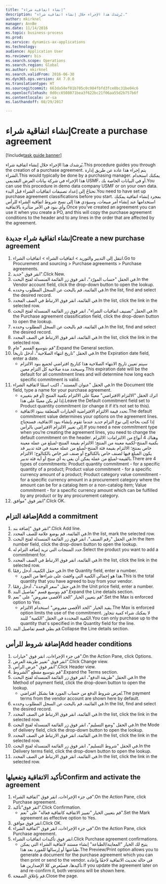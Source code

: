 ```yaml
--- 
title: "إنشاء اتفاقية شراء"
description: "يُرشدك هذا الإجراء خلال إنشاء اتفاقية شراء."
author: mkirknel
manager: AnnBe
ms.date: 11/14/2016
ms.topic: business-process
ms.prod: 
ms.service: dynamics-ax-applications
ms.technology: 
audience: Application User
ms.reviewer: bis
ms.search.scope: Operations
ms.search.region: Global
ms.author: mkirknel
ms.search.validFrom: 2016-06-30
ms.dyn365.ops.version: AX 7.0.0
ms.translationtype: HT
ms.sourcegitcommit: 663da58ef01b705c0c984fbfd3fce8bc31be04c6
ms.openlocfilehash: 0d0cc6508071bea3f622bc21f06aa55d2b757b6f
ms.contentlocale: ar-sa
ms.lasthandoff: 08/29/2017

---
```

# <a name="create-a-purchase-agreement"></a><span data-ttu-id="ba4db-103">إنشاء اتفاقية شراء</span><span class="sxs-lookup"><span data-stu-id="ba4db-103">Create a purchase agreement</span></span>

[!include[task guide banner](../../includes/task-guide-banner.md)]

<span data-ttu-id="ba4db-104">يُرشدك هذا الإجراء خلال إنشاء اتفاقية شراء.</span><span class="sxs-lookup"><span data-stu-id="ba4db-104">This procedure guides you through the creation of a purchase agreement.</span></span> <span data-ttu-id="ba4db-105">يتم إجراء هذا عادة عن طريق إدارة الشراء.</span><span class="sxs-lookup"><span data-stu-id="ba4db-105">This would typically be done by a purchasing manager.</span></span> <span data-ttu-id="ba4db-106">يمكنك استخدام هذا الإجراء في شركة بيانات العرض التقديمي USMF، أو في البيانات الخاصة بك.</span><span class="sxs-lookup"><span data-stu-id="ba4db-106">You can use this procedure in demo data company USMF or on your own data.</span></span> <span data-ttu-id="ba4db-107">تحتاجُ إلى إعداد تصنيفات اتفاقيات الشراء قبل البدء.</span><span class="sxs-lookup"><span data-stu-id="ba4db-107">You need to have set up purchase agreement classifications before you start.</span></span> <span data-ttu-id="ba4db-108">بمجرد إنشاء اتفاقية يمكنك استخدامها عند إنشاء أمر مبيعات، وسيؤدي هذا إلى نسخ شروط اتفاقية الشراء للرأس وأي بنود في الأمر متأثرة بالاتفاقية.</span><span class="sxs-lookup"><span data-stu-id="ba4db-108">Once you've created an agreement you can use it when you create a PO, and this will copy the purchase agreement conditions to the header and to any lines in the order that are affected by the agreement.</span></span>


## <a name="create-a-new-purchase-agreement"></a><span data-ttu-id="ba4db-109">إنشاء اتفاقية شراء جديدة</span><span class="sxs-lookup"><span data-stu-id="ba4db-109">Create a new purchase agreement</span></span>
1. <span data-ttu-id="ba4db-110">انتقل إلى التدبير والتوريد > اتفاقيات الشراء > اتفاقيات الشراء.</span><span class="sxs-lookup"><span data-stu-id="ba4db-110">Go to Procurement and sourcing > Purchase agreements > Purchase agreements.</span></span>
2. <span data-ttu-id="ba4db-111">انقر فوق "جديد".</span><span class="sxs-lookup"><span data-stu-id="ba4db-111">Click New.</span></span>
3. <span data-ttu-id="ba4db-112">في الحقل "حساب المورّد‬"، انقر فوق زر القائمة المنسدلة لفتح البحث.</span><span class="sxs-lookup"><span data-stu-id="ba4db-112">In the Vendor account field, click the drop-down button to open the lookup.</span></span>
4. <span data-ttu-id="ba4db-113">في القائمة، قم بالبحث عن السجل المطلوب وحدده.</span><span class="sxs-lookup"><span data-stu-id="ba4db-113">In the list, find and select the desired record.</span></span>
5. <span data-ttu-id="ba4db-114">في القائمة، انقر فوق الارتباط في الصف المحدد.</span><span class="sxs-lookup"><span data-stu-id="ba4db-114">In the list, click the link in the selected row.</span></span>
6. <span data-ttu-id="ba4db-115">في الحقل "تصنيف اتفاقيات الشراء"، انقر فوق زر القائمة المنسدلة لفتح البحث.</span><span class="sxs-lookup"><span data-stu-id="ba4db-115">In the Purchase agreement classification field, click the drop-down button to open the lookup.</span></span>
7. <span data-ttu-id="ba4db-116">في القائمة، قم بالبحث عن السجل المطلوب وحدده.</span><span class="sxs-lookup"><span data-stu-id="ba4db-116">In the list, find and select the desired record.</span></span>
8. <span data-ttu-id="ba4db-117">في القائمة، انقر فوق الارتباط في الصف المحدد.</span><span class="sxs-lookup"><span data-stu-id="ba4db-117">In the list, click the link in the selected row.</span></span>
9. <span data-ttu-id="ba4db-118">قم بتوسيع القسم "عام".</span><span class="sxs-lookup"><span data-stu-id="ba4db-118">Expand the General section.</span></span>
10. <span data-ttu-id="ba4db-119">في الحقل "تاريخ انتهاء الصلاحية"، أدخل تاريخاً.</span><span class="sxs-lookup"><span data-stu-id="ba4db-119">In the Expiration date field, enter a date.</span></span>
    * <span data-ttu-id="ba4db-120">سيتم تعيين تاريخ الانتهاء الصلاحية هذا كتاريخ افتراضي لجميع بنود الالتزام وسيحدد مدة صلاحية كل التزام معين.</span><span class="sxs-lookup"><span data-stu-id="ba4db-120">This expiration date will be the default for all commitment lines and will determine how long each specific commitment is valid.</span></span>  
11. <span data-ttu-id="ba4db-121">في الحقل "عنوان المستند"، اكتب اسمًا لاتفاقية الشراء.</span><span class="sxs-lookup"><span data-stu-id="ba4db-121">In the Document title field, type a name for your purchase agreement.</span></span>
    * <span data-ttu-id="ba4db-122">اترك الحقل "الالتزام الافتراضي" معينًا على الالتزام بكمية المنتج (أو قم بتغييره إذا لم يكن معينًا على هذا.</span><span class="sxs-lookup"><span data-stu-id="ba4db-122">Leave the Default commitment field set to Product quantity commitment (or change it if it’s not set to this).</span></span>  
    * <span data-ttu-id="ba4db-123">تحدد قيمة الالتزام الافتراضية الخيارات المتعلقة ببنود الاتفاقية.</span><span class="sxs-lookup"><span data-stu-id="ba4db-123">The default commitment value determines your options on the agreement lines.</span></span> <span data-ttu-id="ba4db-124">إذا كنت بحاجة إلى نوع التزام جديد عندما تقوم بإنشاء بنود الاتفاقية، فستحتاج إلى تغيير الالتزام الافتراضي بالرأس.</span><span class="sxs-lookup"><span data-stu-id="ba4db-124">If you need a new commitment type when you’re creating the agreement lines, you need to change the default commitment on the header.</span></span>  <span data-ttu-id="ba4db-125">وهناك 4 أنواع من الالتزامات: الالتزام بكمية المنتج-لكمية معينة من المنتج؛ الالتزام بقيمة المنتج-لمبلغ من عملة معينة خاص بمنتج؛ الالتزام بقيمة فئة المنتج-لمبلغ من عملة معينة في فئة تدبير قد يكون المبلغ فيها لصنف خاص بالكتالوج أو صنف غير خاص بالكتالوج؛ الالتزام بالقيمة-لمبلغ من عملة يمكن أن يفي به أي منتج أو أية فئة تدبير.</span><span class="sxs-lookup"><span data-stu-id="ba4db-125">There are 4 types of commitments: Product quantity commitment - for a specific quantity of a product; Product value commitment - for a specific currency amount of a product; Product category value commitment - for a specific currency amount in a procurement category where the amount can be for a catalog item or a non-catalog item; Value commitment - for a specific currency amount which can be fulfilled by any product or by any procurement category.</span></span>  
12. <span data-ttu-id="ba4db-126">انقر فوق "موافق".</span><span class="sxs-lookup"><span data-stu-id="ba4db-126">Click OK.</span></span>

## <a name="add-a-commitment"></a><span data-ttu-id="ba4db-127">إضافة التزام</span><span class="sxs-lookup"><span data-stu-id="ba4db-127">Add a commitment</span></span>
1. <span data-ttu-id="ba4db-128">انقر فوق "إضافة بند".</span><span class="sxs-lookup"><span data-stu-id="ba4db-128">Click Add line.</span></span>
2. <span data-ttu-id="ba4db-129">في القائمة، قم بوضع علامة للصف المحدد.</span><span class="sxs-lookup"><span data-stu-id="ba4db-129">In the list, mark the selected row.</span></span>
3. <span data-ttu-id="ba4db-130">في الحقل "رقم الصنف"، انقر فوق زر القائمة المنسدلة لفتح البحث.</span><span class="sxs-lookup"><span data-stu-id="ba4db-130">In the Item number field, click the drop-down button to open the lookup.</span></span>
4. <span data-ttu-id="ba4db-131">حدد المنتجات التي تريد إضافة التزام له.</span><span class="sxs-lookup"><span data-stu-id="ba4db-131">Select the product you want to add a commitment for.</span></span>
5. <span data-ttu-id="ba4db-132">في القائمة، انقر فوق الارتباط في الصف المحدد.</span><span class="sxs-lookup"><span data-stu-id="ba4db-132">In the list, click the link in the selected row.</span></span>
6. <span data-ttu-id="ba4db-133">في حقل الكمية، أدخل رقمًا.</span><span class="sxs-lookup"><span data-stu-id="ba4db-133">In the Quantity field, enter a number.</span></span>
    * <span data-ttu-id="ba4db-134">هذا هو إجمالي الكمية التي وافقتَ على شراءها من المورد.</span><span class="sxs-lookup"><span data-stu-id="ba4db-134">This is the total quantity that you have agreed to buy from your vendor.</span></span>  
7. <span data-ttu-id="ba4db-135">في حقل "سعر الوحدة"، أدخل رقمًا.</span><span class="sxs-lookup"><span data-stu-id="ba4db-135">In the Unit price field, enter a number.</span></span>
8. <span data-ttu-id="ba4db-136">قم بتوسيع قسم "تفاصيل البند".</span><span class="sxs-lookup"><span data-stu-id="ba4db-136">Expand the Line details section.</span></span>
9. <span data-ttu-id="ba4db-137">قم بتعيين الخيار "الحد الأقصى مفروض" على "نعم".</span><span class="sxs-lookup"><span data-stu-id="ba4db-137">Set the Max is enforced option to Yes.</span></span>
    * <span data-ttu-id="ba4db-138">يقيد الخيار "الحد الأقصى مفروض" استخدام الالتزام.</span><span class="sxs-lookup"><span data-stu-id="ba4db-138">The Max is enforced option limits the use of the commitment.</span></span> <span data-ttu-id="ba4db-139">لا يمكنك شراء كمية تتجاوز الكمية المحددة في الحقل "الكمية" للبند.</span><span class="sxs-lookup"><span data-stu-id="ba4db-139">You can only purchase up to the quantity that's specified in the Quantity field for the line.</span></span>  
10. <span data-ttu-id="ba4db-140">قم بطي قسم تفاصيل البند.</span><span class="sxs-lookup"><span data-stu-id="ba4db-140">Collapse the Line details section.</span></span>

## <a name="add-header-conditions"></a><span data-ttu-id="ba4db-141">إضافة شروط للرأس</span><span class="sxs-lookup"><span data-stu-id="ba4db-141">Add header conditions</span></span>
1. <span data-ttu-id="ba4db-142">في جزء الإجراءات، انقر فوق "خيارات".</span><span class="sxs-lookup"><span data-stu-id="ba4db-142">On the Action Pane, click Options.</span></span>
2. <span data-ttu-id="ba4db-143">انقر فوق "تغيير طريقة العرض‬".</span><span class="sxs-lookup"><span data-stu-id="ba4db-143">Click Change view.</span></span>
3. <span data-ttu-id="ba4db-144">انقر فوق "عرض الرأس".</span><span class="sxs-lookup"><span data-stu-id="ba4db-144">Click Header view.</span></span>
4. <span data-ttu-id="ba4db-145">قم بتوسيع مقطع "الشروط".</span><span class="sxs-lookup"><span data-stu-id="ba4db-145">Expand the Terms section.</span></span>
5. <span data-ttu-id="ba4db-146">في الحقل "طريقة الدفع"، انقر فوق زر القائمة المنسدلة لفتح البحث.</span><span class="sxs-lookup"><span data-stu-id="ba4db-146">In the Method of payment field, click the drop-down button to open the lookup.</span></span>
    * <span data-ttu-id="ba4db-147">تُعرض شروط الدفع من حساب المورد هنا بشكل افتراضي.</span><span class="sxs-lookup"><span data-stu-id="ba4db-147">The payment terms from the vendor account are shown here by default.</span></span>       
6. <span data-ttu-id="ba4db-148">في القائمة، قم بالبحث عن السجل المطلوب وحدده.</span><span class="sxs-lookup"><span data-stu-id="ba4db-148">In the list, find and select the desired record.</span></span>
7. <span data-ttu-id="ba4db-149">في القائمة، انقر فوق الارتباط في الصف المحدد.</span><span class="sxs-lookup"><span data-stu-id="ba4db-149">In the list, click the link in the selected row.</span></span>
8. <span data-ttu-id="ba4db-150">في الحقل "وضع التسليم"، انقر فوق زر القائمة المنسدلة لفتح البحث.</span><span class="sxs-lookup"><span data-stu-id="ba4db-150">In the Mode of delivery field, click the drop-down button to open the lookup.</span></span>
9. <span data-ttu-id="ba4db-151">في القائمة، انقر فوق الارتباط في الصف المحدد.</span><span class="sxs-lookup"><span data-stu-id="ba4db-151">In the list, click the link in the selected row.</span></span>
10. <span data-ttu-id="ba4db-152">في الحقل "شروط التسليم"، انقر فوق زر القائمة المنسدلة لفتح البحث.</span><span class="sxs-lookup"><span data-stu-id="ba4db-152">In the Delivery terms field, click the drop-down button to open the lookup.</span></span>
11. <span data-ttu-id="ba4db-153">في القائمة، انقر فوق الارتباط في الصف المحدد.</span><span class="sxs-lookup"><span data-stu-id="ba4db-153">In the list, click the link in the selected row.</span></span>

## <a name="confirm-and-activate-the-agreement"></a><span data-ttu-id="ba4db-154">تأكيد الاتفاقية وتفعيلها</span><span class="sxs-lookup"><span data-stu-id="ba4db-154">Confirm and activate the agreement</span></span>
1. <span data-ttu-id="ba4db-155">في جزء الإجراءات، انقر فوق "اتفاقية الشراء".</span><span class="sxs-lookup"><span data-stu-id="ba4db-155">On the Action Pane, click Purchase agreement.</span></span>
2. <span data-ttu-id="ba4db-156">انقر فوق"تأكيد".</span><span class="sxs-lookup"><span data-stu-id="ba4db-156">Click Confirmation.</span></span>
    * <span data-ttu-id="ba4db-157">قم بتعيين الخيار "تمييز الاتفاقية كاتفاقية فعالة" على "نعم".</span><span class="sxs-lookup"><span data-stu-id="ba4db-157">Set the Mark agreement as effective option to Yes.</span></span>  
3. <span data-ttu-id="ba4db-158">انقر فوق موافق.</span><span class="sxs-lookup"><span data-stu-id="ba4db-158">Click OK.</span></span>
4. <span data-ttu-id="ba4db-159">في جزء الإجراءات، انقر فوق "اتفاقية الشراء".</span><span class="sxs-lookup"><span data-stu-id="ba4db-159">On the Action Pane, click Purchase agreement.</span></span>
5. <span data-ttu-id="ba4db-160">انقر فوق تأكيدات اتفاقيات الشراء.</span><span class="sxs-lookup"><span data-stu-id="ba4db-160">Click Purchase agreement confirmations.</span></span>
    * <span data-ttu-id="ba4db-161">يتيح لك الخيار "المعاينة/الطباعة" إنشاء مستند لاتفاقية الشراء التي يمكن طباعتها أو إرسالها للمورد بعد هذا.</span><span class="sxs-lookup"><span data-stu-id="ba4db-161">The Preview/Print option allows you to generate a document for the purchase agreement which you can then print or send to the vendor.</span></span> <span data-ttu-id="ba4db-162">في حالة تحديث الاتفاقية لاحقًا وإعادة تأكيدها، فسيُعرض كلا الإصدارين هنا.</span><span class="sxs-lookup"><span data-stu-id="ba4db-162">If you update the agreement later on and re-confirm it, both versions will be shown here.</span></span>  
6. <span data-ttu-id="ba4db-163">قم بإغلاق الصفحة.</span><span class="sxs-lookup"><span data-stu-id="ba4db-163">Close the page.</span></span>


